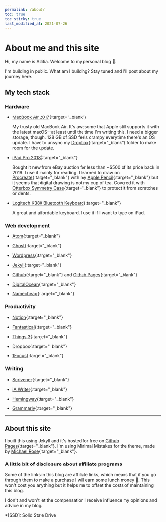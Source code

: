 ```yaml
---
permalink: /about/
toc: true
toc_sticky: true
last_modified_at: 2021-07-26
---
```


# About me and this site

Hi, my name is Aditia. Welcome to my personal blog :wave:.

I'm building in public. What am I building? Stay tuned and I'll post about my journey here.

## My tech stack

### Hardware

* [MacBook Air 2017](https://amzn.to/3qgFexI){:target="_blank"}

   My trusty old MacBook Air. It's awesome that Apple still supports it with the latest macOS--at least until the time I'm writing this. I need a bigger storage, though. 128 GB of SSD feels crampy everytime there's an OS update. I have to unsync my [Dropbox](https://www.dropbox.com/referrals/AACiql6PO5x2Nf3wdZjEfX3s_dzel_QMX6E?src=global9){:target="_blank"} folder to make room for the update.

* [iPad Pro 2018](https://amzn.to/3zNDalt){:target="_blank"}

   Bought it new from eBay auction for less than ~$500 of its price back in 2019. I use it mainly for reading. I learned to draw on [Procreate](https://procreate.art/ipad){:target="_blank"} with my [Apple Pencil](https://amzn.to/3APZFXm){:target="_blank"} but it seems that digital drawing is not my cup of tea. Covered it with [Otterbox Symmetry Case](https://amzn.to/3i1bbGV){:target="_blank"} to protect it from scratches or dents.

* [Logitech K380 Bluetooth Keyboard](https://amzn.to/3xDibzO){:target="_blank"}

  A great and affordable keyboard. I use it if I want to type on iPad.

### Web development

* [Atom](https://atom.io){:target="_blank"}

* [Ghost](https://ghost.org){:target="_blank"}

* [Wordpress](https://wordpress.org){:target="_blank"}

* [Jekyll](https://jekyllrb.com){:target="_blank"}

* [Github](https://github.com){:target="_blank"} and [Github Pages](https://pages.github.com){:target="_blank"}

* [DigitalOcean](https://m.do.co/c/8ddf004f0401){:target="_blank"}

* [Namecheap](https://www.dpbolvw.net/click-100434038-12892698){:target="_blank"}

### Productivity

* [Notion](https://www.notion.so){:target="_blank"}

* [Fantastical](https://flexibits.com){:target="_blank"}

* [Things 3](https://culturedcode.com/things/){:target="_blank"}

* [Dropbox](https://www.dropbox.com/referrals/AACiql6PO5x2Nf3wdZjEfX3s_dzel_QMX6E?src=global9){:target="_blank"}

* [1Focus](https://onefocusapp.com){:target="_blank"}

### Writing

* [Scrivener](https://a.paddle.com/v2/click/49535/124780?link=1570){:target="_blank"}

* [iA Writer](https://ia.net/writer){:target="_blank"}

* [Hemingway](https://hemingwayapp.com){:target="_blank"}

* [Grammarly](https://www.tkqlhce.com/click-100434038-12939579){:target="_blank"}

***

## About this site

I built this using Jekyll and it's hosted for free on [Github Pages](https://pages.github.com){:target="_blank"}. I'm using Minimal Mistakes for the theme, made by [Michael Rose](https://mademistakes.com "Check his awesome blog"){:target="_blank"}.

### A little bit of disclosure about affiliate programs

Some of the links in this blog are affiliate links, which means that if you go through them to make a purchase I will earn some lunch money :pizza:. This won't cost you anything but it helps me to offset the costs of maintaining this blog.

I don't and won't let the compensation I receive influence my opinions and advice in my blog.

*[SSD]: Solid State Drive
